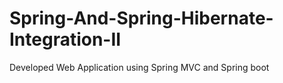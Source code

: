 # Spring-And-Spring-Hibernate-Integration-II
Developed Web Application using Spring MVC and Spring boot

